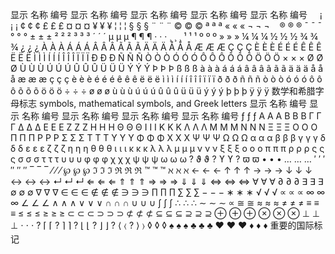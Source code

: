 
显示	名称	编号	显示	名称	编号	显示	名称	编号	显示	名称	编号	显示	名称	编号
 	&nbsp;	&#160;	¡	&iexcl;	&#161;	¢	&cent;	&#162;	£	&pound;	&#163;	¤	&curren;	&#164;
¥	&yen;	&#165;	¦	&brvbar;	&#166;	§	&sect;	&#167;	¨	&uml;	&#168;	©	&copy;	&#169;
ª	&ordf;	&#170;	«	&laquo;	&#171;	¬	&not;	&#172;	­	&shy;	&#173;	®	&reg;	&#174;
¯	&macr;	&#175;	°	&deg;	&#176;	±	&plusmn;	&#177;	²	&sup2;	&#178;	³	&sup3;	&#179;
´	&acute;	&#180;	µ	&micro;	&#181;	¶	&para;	&#182;	·	&middot;	&#183;	¸	&cedil;	&#184;
¹	&sup1;	&#185;	º	&ordm;	&#186;	»	&raquo;	&#187;	¼	&frac14;	&#188;	½	&frac12;	&#189;
¾	&frac34;	&#190;	¿	&iquest;	&#191;	À	&Agrave;	&#192;	Á	&Aacute;	&#193;	Â	&Acirc;	&#194;
Ã	&Atilde;	&#195;	Ä	&Auml;	&#196;	Å	&Aring;	&#197;	Æ	&AElig;	&#198;	Ç	&Ccedil;	&#199;
È	&Egrave;	&#200;	É	&Eacute;	&#201;	Ê	&Ecirc;	&#202;	Ë	&Euml;	&#203;	Ì	&Igrave;	&#204;
Í	&Iacute;	&#205;	Î	&Icirc;	&#206;	Ï	&Iuml;	&#207;	Ð	&ETH;	&#208;	Ñ	&Ntilde;	&#209;
Ò	&Ograve;	&#210;	Ó	&Oacute;	&#211;	Ô	&Ocirc;	&#212;	Õ	&Otilde;	&#213;	Ö	&Ouml;	&#214;
×	&times;	&#215;	Ø	&Oslash;	&#216;	Ù	&Ugrave;	&#217;	Ú	&Uacute;	&#218;	Û	&Ucirc;	&#219;
Ü	&Uuml;	&#220;	Ý	&Yacute;	&#221;	Þ	&THORN;	&#222;	ß	&szlig;	&#223;	à	&agrave;	&#224;
á	&aacute;	&#225;	â	&acirc;	&#226;	ã	&atilde;	&#227;	ä	&auml;	&#228;	å	&aring;	&#229;
æ	&aelig;	&#230;	ç	&ccedil;	&#231;	è	&egrave;	&#232;	é	&eacute;	&#233;	ê	&ecirc;	&#234;
ë	&euml;	&#235;	ì	&igrave;	&#236;	í	&iacute;	&#237;	î	&icirc;	&#238;	ï	&iuml;	&#239;
ð	&eth;	&#240;	ñ	&ntilde;	&#241;	ò	&ograve;	&#242;	ó	&oacute;	&#243;	ô	&ocirc;	&#244;
õ	&otilde;	&#245;	ö	&ouml;	&#246;	÷	&divide;	&#247;	ø	&oslash;	&#248;	ù	&ugrave;	&#249;
ú	&uacute;	&#250;	û	&ucirc;	&#251;	ü	&uuml;	&#252;	ý	&yacute;	&#253;	þ	&thorn;	&#254;
ÿ	&yuml;	&#255;
数学和希腊字母标志
symbols, mathematical symbols, and Greek letters
显示	名称	编号	显示	名称	编号	显示	名称	编号	显示	名称	编号	显示	名称	编号
ƒ	&fnof;	&#402;	Α	&Alpha;	&#913;	Β	&Beta;	&#914;	Γ	&Gamma;	&#915;	Δ	&Delta;	&#916;
Ε	&Epsilon;	&#917;	Ζ	&Zeta;	&#918;	Η	&Eta;	&#919;	Θ	&Theta;	&#920;	Ι	&Iota;	&#921;
Κ	&Kappa;	&#922;	Λ	&Lambda;	&#923;	Μ	&Mu;	&#924;	Ν	&Nu;	&#925;	Ξ	&Xi;	&#926;
Ο	&Omicron;	&#927;	Π	&Pi;	&#928;	Ρ	&Rho;	&#929;	Σ	&Sigma;	&#931;	Τ	&Tau;	&#932;
Υ	&Upsilon;	&#933;	Φ	&Phi;	&#934;	Χ	&Chi;	&#935;	Ψ	&Psi;	&#936;	Ω	&Omega;	&#937;
α	&alpha;	&#945;	β	&beta;	&#946;	γ	&gamma;	&#947;	δ	&delta;	&#948;	ε	&epsilon;	&#949;
ζ	&zeta;	&#950;	η	&eta;	&#951;	θ	&theta;	&#952;	ι	&iota;	&#953;	κ	&kappa;	&#954;
λ	&lambda;	&#955;	μ	&mu;	&#956;	ν	&nu;	&#957;	ξ	&xi;	&#958;	ο	&omicron;	&#959;
π	&pi;	&#960;	ρ	&rho;	&#961;	ς	&sigmaf;	&#962;	σ	&sigma;	&#963;	τ	&tau;	&#964;
υ	&upsilon;	&#965;	φ	&phi;	&#966;	χ	&chi;	&#967;	ψ	&psi;	&#968;	ω	&omega;	&#969;
?	&thetasym;	&#977;	?	&upsih;	&#978;	?	&piv;	&#982;	•	&bull;	&#8226;	…	&hellip;	&#8230;
′	&prime;	&#8242;	″	&Prime;	&#8243;	‾	&oline;	&#8254;	⁄	&frasl;	&#8260;	℘	&weierp;	&#8472;
ℑ	&image;	&#8465;	ℜ	&real;	&#8476;	™	&trade;	&#8482;	ℵ	&alefsym;	&#8501;	←	&larr;	&#8592;
↑	&uarr;	&#8593;	→	&rarr;	&#8594;	↓	&darr;	&#8595;	↔	&harr;	&#8596;	↵	&crarr;	&#8629;
⇐	&lArr;	&#8656;	⇑	&uArr;	&#8657;	⇒	&rArr;	&#8658;	⇓	&dArr;	&#8659;	⇔	&hArr;	&#8660;
∀	&forall;	&#8704;	∂	&part;	&#8706;	∃	&exist;	&#8707;	∅	&empty;	&#8709;	∇	&nabla;	&#8711;
∈	&isin;	&#8712;	∉	&notin;	&#8713;	∋	&ni;	&#8715;	∏	&prod;	&#8719;	∑	&sum;	&#8721;
−	&minus;	&#8722;	∗	&lowast;	&#8727;	√	&radic;	&#8730;	∝	&prop;	&#8733;	∞	&infin;	&#8734;
∠	&ang;	&#8736;	∧	&and;	&#8743;	∨	&or;	&#8744;	∩	&cap;	&#8745;	∪	&cup;	&#8746;
∫	&int;	&#8747;	∴	&there4;	&#8756;	∼	&sim;	&#8764;	∝	&cong;	&#8773;	≈	&asymp;	&#8776;
≠	&ne;	&#8800;	≡	&equiv;	&#8801;	≤	&le;	&#8804;	≥	&ge;	&#8805;	⊂	&sub;	&#8834;
⊃	&sup;	&#8835;	⊄	&nsub;	&#8836;	⊆	&sube;	&#8838;	⊇	&supe;	&#8839;	⊕	&oplus;	&#8853;
⊗	&otimes;	&#8855;	⊥	&perp;	&#8869;	⋅	&sdot;	&#8901;	?	&lceil;	&#8968;	?	&rceil;	&#8969;
?	&lfloor;	&#8970;	?	&rfloor;	&#8971;	?	&lang;	&#9001;	?	&rang;	&#9002;	◊	&loz;	&#9674;
♠	&spades;	&#9824;	♣	&clubs;	&#9827;	♥	&hearts;	&#9829;	♦	&diams;	&#9830;
重要的国际标记
